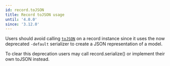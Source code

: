 ```yaml
---
id: record.toJSON
title: Record toJSON usage
until: '4.0.0'
since: '3.12.0'
---
```


Users should avoid calling [`toJSON`](https://github.com/emberjs/data/blob/1be481a4924b2b4316c1cc151a58328c88903dcd/packages/store/addon/-private/system/model/model.js#L620) on a record instance since it uses the now deprecated `-default` serializer to create a JSON representation of a model.

To clear this deprecation users may call record.serialize() or implement their own toJSON instead.
